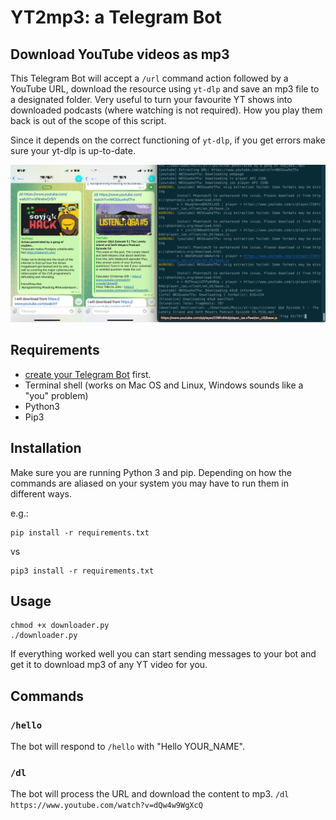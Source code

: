# YT2mp3: a Telegram Bot

## Download YouTube videos as mp3

This Telegram Bot will accept a `/url` command action followed by a YouTube URL, download the resource using `yt-dlp` and save an mp3 file to a designated folder.
Very useful to turn your favourite YT shows into downloaded podcasts (where watching is not required).
How you play them back is out of the scope of this script.

Since it depends on the correct functioning of `yt-dlp`, if you get errors make sure your yt-dlp is up-to-date.

![chat](images/YT2mp3_screenshots.png)

## Requirements

* [create your Telegram Bot](https://core.telegram.org/bots/tutorial) first.
* Terminal shell (works on Mac OS and Linux, Windows sounds like a "you" problem)
* Python3
* Pip3

## Installation

Make sure you are running Python 3 and pip.
Depending on how the commands are aliased on your system you may have to run them in different ways.

e.g.:

```shell
pip install -r requirements.txt
```

vs

```shell
pip3 install -r requirements.txt
```

## Usage

```shell
chmod +x downloader.py
./downloader.py
```

If everything worked well you can start sending messages to your bot and get it to download mp3 of any YT video for you.

## Commands

### `/hello`
The bot will respond to `/hello` with "Hello YOUR_NAME".

### `/dl`
The bot will process the URL and download the content to mp3.
`/dl https://www.youtube.com/watch?v=dQw4w9WgXcQ`
